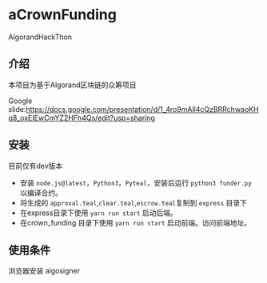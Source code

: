 # aCrownFunding
AlgorandHackThon



## 介绍
本项目为基于Algorand区块链的众筹项目

Google slide:https://docs.google.com/presentation/d/1_4ro9mAll4cQzBRRchwaoKHq8_oxEIEwCmYZ2HFh4Qs/edit?usp=sharing

## 安装
目前仅有dev版本
- 安装 `node.js@latest`，`Python3`，`Pyteal`，安装后运行 `python3 funder.py` 以编译合约。
- 将生成的 `approval.teal`,`clear.teal`,`escrow.teal`复制到 `express` 目录下
- 在express目录下使用 `yarn run start` 启动后端。
- 在crown_funding 目录下使用 `yarn run start` 启动前端。访问前端地址。

## 使用条件
浏览器安装 algosigner
